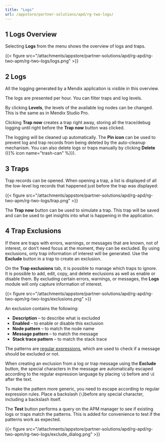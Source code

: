 ```yaml
---
title: "Logs"
url: /appstore/partner-solutions/apd/rg-two-logs/
---
```


## 1 Logs Overview

Selecting **Logs** from the menu shows the overview of logs and traps.

{{< figure src="/attachments/appstore/partner-solutions/apd/rg-apd/rg-two-apm/rg-two-logs/logs.png" >}}

## 2 Logs

All the logging generated by a Mendix application is visible in this overview. 

The logs are presented per hour. You can filter traps and log levels.

By clicking **Levels**, the levels of the available log nodes can be changed. This is the same as in Mendix Studio Pro.

Clicking **Trap now** creates a trap right away, storing all the trace/debug logging until right before the **Trap now** button was clicked.

The logging will be cleaned up automatically. The **Pin icon** can be used to prevent log and trap records from being deleted by the auto-cleanup mechanism. You can also delete logs or traps manually by clicking **Delete** ({{% icon name="trash-can" %}}).

## 3 Traps

Trap records can be opened. When opening a trap, a list is displayed of all the low-level log records that happened just before the trap was displayed:

{{< figure src="/attachments/appstore/partner-solutions/apd/rg-apd/rg-two-apm/rg-two-logs/trap.png" >}}

The **Trap now** button can be used to simulate a trap. This trap will be saved and can be used to get insights into what is happening in the application.

## 4 Trap Exclusions

If there are traps with errors, warnings, or messages that are known, not of interest, or don’t need focus at the moment, they can be excluded. By using exclusions, only trap information of interest will be generated. Use the **Exclude** button in a trap to create an exclusion.

On the **Trap exclusions** tab, it is possible to manage which traps to ignore. It is possible to add, edit, copy, and delete exclusions as well as enable or disable them. By excluding certain errors, warnings, or messages, the **Logs** module will only capture information of interest. 

{{< figure src="/attachments/appstore/partner-solutions/apd/rg-apd/rg-two-apm/rg-two-logs/exclusions.png" >}}

An exclusion contains the following:

* **Description** – to describe what is excluded
* **Enabled** – to enable or disable this exclusion
* **Node pattern** – to match the node name
* **Message pattern** – to match the message
* **Stack trace pattern** – to match the stack trace

The patterns are [regular expressions](https://docs.oracle.com/javase/8/docs/api/java/util/regex/Pattern.html), which are used to check if a message should be excluded or not. 

When creating an exclusion from a log or trap message using the **Exclude** button, the special characters in the message are automatically escaped according to the regular expression language by placing `\Q` before and `\E` after the text.

To make the pattern more generic, you need to escape according to regular expression rules. Place a backslash (`\`)before any special character, including a backslash itself.

The **Test** button performs a query on the APM manager to see if existing logs or traps match the patterns. This is added for convenience to test if the patterns work as expected.

{{< figure src="/attachments/appstore/partner-solutions/apd/rg-apd/rg-two-apm/rg-two-logs/exclude_dialog.png" >}}
